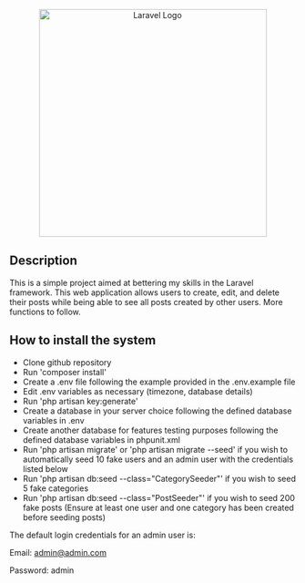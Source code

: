 <p align="center"><a href="https://laravel.com" target="_blank"><img src="https://raw.githubusercontent.com/laravel/art/master/logo-lockup/5%20SVG/2%20CMYK/1%20Full%20Color/laravel-logolockup-cmyk-red.svg" width="400" alt="Laravel Logo"></a></p>

## Description

This is a simple project aimed at bettering my skills in the Laravel framework. This web application allows users to create, edit, and delete their posts while being able to see all posts created by other users. More functions to follow.

## How to install the system

-   Clone github repository
-   Run 'composer install'
-   Create a .env file following the example provided in the .env.example file
-   Edit .env variables as necessary (timezone, database details)
-   Run 'php artisan key:generate'
-   Create a database in your server choice following the defined database variables in .env
-   Create another database for features testing purposes following the defined database variables in phpunit.xml
-   Run 'php artisan migrate' or 'php artisan migrate --seed' if you wish to automatically seed 10 fake users and an admin user with the credentials listed below
-   Run 'php artisan db:seed --class="CategorySeeder"' if you wish to seed 5 fake categories
-   Run 'php artisan db:seed --class="PostSeeder"' if you wish to seed 200 fake posts (Ensure at least one user and one category has been created before seeding posts)

The default login credentials for an admin user is:

Email: admin@admin.com

Password: admin

